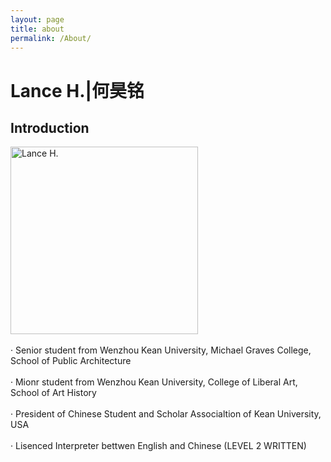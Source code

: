 ```yaml
---
layout: page
title: about
permalink: /About/
---
```

# Lance H.|何昊铭
## Introduction
<img alt="Lance H." src="https://github.com/LanceHHe/LanceH./blob/master/Page%20Material/figure.jpg?raw=true" width="300">
<br>
<br>
· Senior student from Wenzhou Kean University, Michael Graves College, School of Public Architecture
<br>
<br>
· Mionr student from Wenzhou Kean University, College of Liberal Art, School of Art History
<br>
<br>
· President of Chinese Student and Scholar Associaltion of Kean University, USA
<br>
<br>
· Lisenced Interpreter bettwen English and Chinese (LEVEL 2 WRITTEN)
